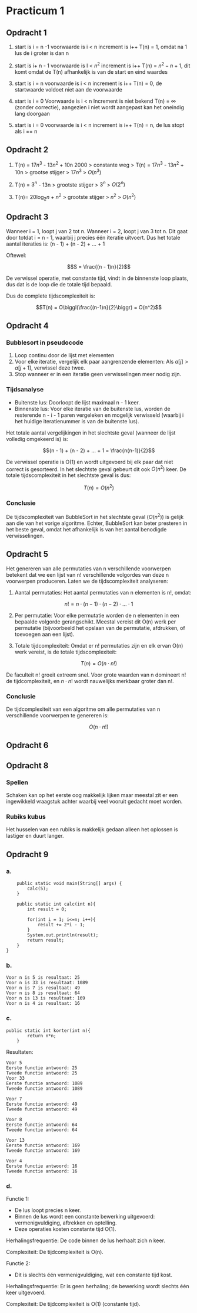 # Practicum 1

## Opdracht 1

1. start is i = n -1
   voorwaarde is i < n
   increment is i++
   T(n) = 1, omdat na 1 lus de i groter is dan n

2. start is i+ n - 1
   voorwaarde is I < $n^2$
   increment is i++
   T(n) = $n^2 - n + 1$, dit komt omdat de T(n) afhankelijk is van de start en eind waardes

3. start is i = n
   voorwaarde is i < n
   increment is i++
   T(n) = 0, de startwaarde voldoet niet aan de voorwaarde

4. start is i = 0
   Voorwaarde is i < n
   Increment is niet bekend
   T(n) = ∞ (zonder correctie), aangezien i niet wordt aangepast kan het oneindig lang doorgaan

5. start is i = 0
   voorwaarde is i < n
   increment is i++
   T(n) = n, de lus stopt als i == n

## Opdracht 2

1. T(n) = $17n^3$ - $13n^2$ + 10n 2000 > constante weg > T(n) = $17n^3$ - $13n^2$ + 10n > grootse stijger > $17n^3$ >  $O(n^3)$

2. T(n) = $3^n$ - 13n > grootste stijger > $3^n$ > $O(2^n)$

3. T(n)= $20\log_2 n$ + $n^2$ > grootste stijger > $n^2$ > $O(n^2)$

## Opdracht 3

Wanneer i = 1, loopt j van 2 tot n. Wanneer i = 2, loopt j van 3 tot n. Dit gaat door totdat i = n - 1, waarbij j precies één iteratie uitvoert.
Dus het totale aantal iteraties is:
(n - 1) + (n - 2) + ... + 1

Oftewel:

$$S = \frac{(n - 1)n}{2}$$

De verwissel operatie, met constante tijd, vindt in de binnenste loop plaats, dus dat is de loop die de totale tijd bepaald.

Dus de complete tijdscomplexiteit is:

$$T(n) = O\biggl(\frac{(n-1)n}{2}\biggr) = O(n^2)$$

## Opdracht 4

### Bubblesort in pseudocode

1. Loop continu door de lijst met elementen
2. Voor elke iteratie, vergelijk elk paar aangrenzende elementen:
   Als $a[j] > a[j+1]$, verwissel deze twee.
3. Stop wanneer er in een iteratie geen verwisselingen meer nodig zijn.

### Tijdsanalyse
- Buitenste lus: Doorloopt de lijst maximaal n - 1 keer.
- Binnenste lus: Voor elke iteratie van de buitenste lus, worden de resterende n - i - 1 paren vergeleken en mogelijk verwisseld (waarbij i het huidige iteratienummer is van de buitenste lus).

Het totale aantal vergelijkingen in het slechtste geval (wanneer de lijst volledig omgekeerd is) is:

$$(n - 1) + (n - 2) + ... + 1 = \frac{n(n-1)}{2}$$

De verwissel operatie is O(1) en wordt uitgevoerd bij elk paar dat niet correct is gesorteerd. In het slechtste geval gebeurt dit ook $O(n^2)$ keer.
De totale tijdscomplexiteit in het slechtste geval is dus:

$$T(n) = O(n^2)$$

### Conclusie

De tijdscomplexiteit van BubbleSort in het slechtste geval $(O(n^2))$ is gelijk aan die van het vorige algoritme. Echter, BubbleSort kan beter presteren in het beste geval, omdat het afhankelijk is van het aantal benodigde verwisselingen.

## Opdracht 5

Het genereren van alle permutaties van n verschillende voorwerpen betekent dat we een lijst van n! verschillende volgordes van deze n voorwerpen produceren. Laten we de tijdscomplexiteit analyseren:

1. Aantal permutaties:
Het aantal permutaties van n elementen is n!, omdat:

$$n! = n\cdot(n-1)\cdot(n-2)\cdot...\cdot 1$$

2. Per permutatie:
Voor elke permutatie worden de n elementen in een bepaalde volgorde gerangschikt. Meestal vereist dit O(n) werk per permutatie (bijvoorbeeld het opslaan van de permutatie, afdrukken, of toevoegen aan een lijst).

3. Totale tijdcomplexiteit:
Omdat er n! permutaties zijn en elk ervan O(n) werk vereist, is de totale tijdscomplexiteit:

$$T(n) = O(n\cdot n!)$$

De faculteit n! groeit extreem snel. Voor grote waarden van n domineert n! de tijdcomplexiteit, en $n\cdot n!$ wordt nauwelijks merkbaar groter dan n!.

### Conclusie

De tijdcomplexiteit van een algoritme om alle permutaties van n verschillende voorwerpen te genereren is:

$$O(n\cdot n!)$$

## Opdracht 6

## Opdracht 8
### Spellen
Schaken kan op het eerste oog makkelijk lijken maar meestal zit er een ingewikkeld vraagstuk achter waarbij veel vooruit gedacht moet worden.

### Rubiks kubus
Het husselen van een rubiks is makkelijk gedaan alleen het oplossen is lastiger en duurt langer.

## Opdracht 9
### a.

```public class opdr9 {
    public static void main(String[] args) {
        calc(5);
    }

    public static int calc(int n){
        int result = 0;

        for(int i = 1; i<=n; i++){
            result += 2*i - 1;
        }
        System.out.println(result);
        return result;
    }
}

```
### b.

```
Voor n is 5 is resultaat: 25
Voor n is 33 is resultaat: 1089
Voor n is 7 is resultaat: 49
Voor n is 8 is resultaat: 64
Voor n is 13 is resultaat: 169
Voor n is 4 is resultaat: 16
```
### c.

```
public static int korter(int n){
        return n*n;
    }
 ```   

 Resultaten:
 ```
Voor 5
Eerste functie antwoord: 25
Tweede functie antwoord: 25
Voor 33
Eerste functie antwoord: 1089
Tweede functie antwoord: 1089

Voor 7
Eerste functie antwoord: 49
Tweede functie antwoord: 49

Voor 8
Eerste functie antwoord: 64
Tweede functie antwoord: 64

Voor 13
Eerste functie antwoord: 169
Tweede functie antwoord: 169

Voor 4
Eerste functie antwoord: 16
Tweede functie antwoord: 16
 ```

### d.

Functie 1:
- De lus loopt precies n keer.
- Binnen de lus wordt een constante bewerking uitgevoerd: vermenigvuldiging, aftrekken en optelling.
- Deze operaties kosten constante tijd O(1).

Herhalingsfrequentie:
De code binnen de lus herhaalt zich n keer.

Complexiteit:
De tijdcomplexiteit is O(n). 

Functie 2:
- Dit is slechts één vermenigvuldiging, wat een constante tijd kost.

Herhalingsfrequentie:
Er is geen herhaling; de bewerking wordt slechts één keer uitgevoerd.

Complexiteit:
De tijdcomplexiteit is O(1) (constante tijd).
